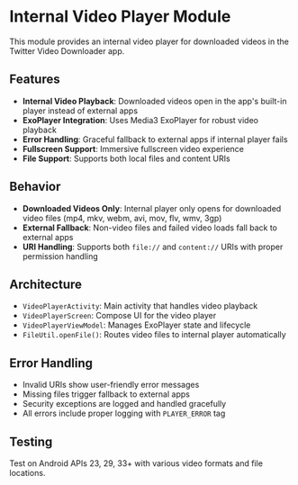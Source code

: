 # Internal Video Player Module

This module provides an internal video player for downloaded videos in the Twitter Video Downloader app.

## Features

- **Internal Video Playback**: Downloaded videos open in the app's built-in player instead of external apps
- **ExoPlayer Integration**: Uses Media3 ExoPlayer for robust video playback
- **Error Handling**: Graceful fallback to external apps if internal player fails
- **Fullscreen Support**: Immersive fullscreen video experience
- **File Support**: Supports both local files and content URIs

## Behavior

- **Downloaded Videos Only**: Internal player only opens for downloaded video files (mp4, mkv, webm, avi, mov, flv, wmv, 3gp)
- **External Fallback**: Non-video files and failed video loads fall back to external apps
- **URI Handling**: Supports both `file://` and `content://` URIs with proper permission handling

## Architecture

- `VideoPlayerActivity`: Main activity that handles video playback
- `VideoPlayerScreen`: Compose UI for the video player
- `VideoPlayerViewModel`: Manages ExoPlayer state and lifecycle
- `FileUtil.openFile()`: Routes video files to internal player automatically

## Error Handling

- Invalid URIs show user-friendly error messages
- Missing files trigger fallback to external apps
- Security exceptions are logged and handled gracefully
- All errors include proper logging with `PLAYER_ERROR` tag

## Testing

Test on Android APIs 23, 29, 33+ with various video formats and file locations.





